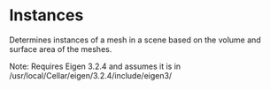 # Instances
Determines instances of a mesh in a scene based on the volume and surface area of the meshes.

Note: Requires Eigen 3.2.4 and assumes it is in /usr/local/Cellar/eigen/3.2.4/include/eigen3/
